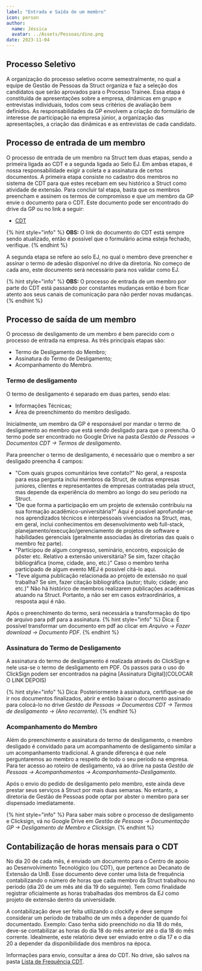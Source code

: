 ```yaml
---
label: "Entrada e Saída de um membro"
icon: person
author:
  name: Jéssica
  avatar: ../Assets/Pessoas/dino.png
date: 2023-11-04
---
```


## Processo Seletivo

A organização do processo seletivo ocorre semestralmente, no qual a equipe de Gestão de Pessoas da Struct organiza e faz a seleção dos candidatos que serão aprovados para o Processo Trainee. Essa etapa é constituída de apresentações sobre a empresa, dinâmicas em grupo e entrevistas individuais, todos com seus critérios de avaliação bem definidos. As responsabilidades da GP envolvem a criação do formulário de interesse de participação na empresa júnior, a organização das apresentações, a criação das dinâmicas e as entrevistas de cada candidato.

## Processo de entrada de um membro

O processo de entrada de um membro na Struct tem duas etapas, sendo a primeira ligada ao CDT e a segunda ligada ao Selo EJ. Em ambas etapas, é nossa responsabilidade exigir a coleta e a assinatura de certos documentos. A primeira etapa consiste no cadastro dos membros no sistema de CDT para que estes recebam em seu histórico a Struct como atividade de extensão. Para concluir tal etapa, basta que os membros preencham e assinem os termos de compromisso e que um membro da GP envie o documento para o CDT. Este documento pode ser encontrado do drive da GP ou no link a seguir:

- [CDT](https://forms.office.com/Pages/ResponsePage.aspx?id=oZs17AtjK024M8jm1I-AWclQzKODPB5BlMGNlsmts3JUM1AxNFNVNk1HNzgyRVRUNllIUk1aQVlBNC4u)

{% hint style="info" %}
**OBS:** O link do documento do CDT está sempre sendo atualizado, então é possível que o formulário acima esteja fechado, verifique.
{% endhint %}

A segunda etapa se refere ao selo EJ, no qual o membro deve preencher e assinar o termo de adesão disponível no drive da diretoria. No começo de cada ano, este documento será necessário para nos validar como EJ.

{% hint style="info" %}
**OBS:** O processo de entrada de um membro por parte do CDT está passando por constantes mudanças então é bom ficar atento aos seus canais de comunicação para não perder novas mudanças.
{% endhint %}

## Processo de saída de um membro

O processo de desligamento de um membro é bem parecido com o processo de entrada na empresa. As três principais etapas são:

- Termo de Desligamento do Membro;
- Assinatura do Termo de Desligamento;
- Acompanhamento do Membro.

### Termo de desligamento

O termo de desligamento é separado em duas partes, sendo elas:

- Informações Técnicas;
- Área de preenchimento do membro desligado.

Inicialmente, um membro da GP é responsável por mandar o termo de desligamento ao membro que está sendo desligado para que o preencha. O termo pode ser encontrado no Google Drive na pasta _Gestão de Pessoas -> Documentos CDT -> Termos de desligamento_.

Para preencher o termo de desligamento, é necessário que o membro a ser desligado preencha 4 campos:

- "Com quais grupos comunitários teve contato?" No geral, a resposta para essa pergunta inclui membros da Struct, de outras empresas juniores, clientes e representantes de empresas contratadas pela struct, mas depende da experiência do membro ao longo do seu período na Struct.
- "De que forma a participação em um projeto de extensão contribuiu na sua formação acadêmico-universitária?" Aqui é possível aprofundar-se nos aprendizados técnicos e interpessoais vivenciados na Struct, mas, em geral, inclui conhecimentos em desenvolvimento web full-stack, planejamento/execução/gerenciamento de projetos de software e habilidades gerenciais (geralmente associadas às diretorias das quais o membro fez parte).
- "Participou de algum congresso, seminário, encontro, exposição de pôster etc. Relativo a extensão universitária? Se sim, fazer citação bibliográfica (nome, cidade, ano, etc.)" Caso o membro tenha participado de algum evento MEJ é possível citá-lo aqui.
- "Teve alguma publicação relacionada ao projeto de extensão no qual trabalha? Se sim, fazer citação bibliográfica (autor; título; cidade; ano etc.)" Não há histórico de membros realizarem publicações acadêmicas atuando na Struct. Portanto, a não ser em casos extraordinários, a resposta aqui é não.

Após o preenchimento do termo, será necessária a transformação do tipo de arquivo para pdf para a assinatura.
{% hint style="info" %}
Dica: É possível transformar um documento em pdf ao clicar em _Arquivo -> Fazer download -> Documento PDF_.
{% endhint %}

### Assinatura do Termo de Desligamento

A assinatura do termo de desligamento é realizada através do ClickSign e nele usa-se o termo de desligamento em PDF.
Os passos para o uso do ClickSign podem ser encontrados na página [Assinatura Digital](COLOCAR O LINK DEPOIS)

{% hint style="info" %}
Dica: Posteriormente à assinatura, certifique-se de ir nos documentos finalizados, abrir e então baixar o documento assinado para colocá-lo no drive _Gestão de Pessoas -> Documentos CDT -> Termos de desligamento -> (Ano recorrente)_.
{% endhint %}

### Acompanhamento do Membro

Além do preenchimento e assinatura do termo de desligamento, o membro desligado é convidado para um acompanhamento de desligamento similar a um acompanhamento tradicional. A grande diferença é que nele perguntaremos ao membro a respeito de todo o seu período na empresa. Para ter acesso ao roteiro de desligamento, vá ao drive na pasta _Gestão de Pessoas -> Acompanhamentos -> Acompanhamento-Desligamento_.

Após o envio do pedido de desligamento pelo membro, este ainda deve prestar seus serviços à Struct por mais duas semanas. No entanto, a diretoria de Gestão de Pessoas pode optar por abster o membro para ser dispensado imediatamente.

{% hint style="info" %}
Para saber mais sobre o processo de desligamento e Clicksign, vá no Google Drive em _Gestão de Pessoas -> Documentação GP -> Desligamento de Membro e Clicksign_.
{% endhint %}

## Contabilização de horas mensais para o CDT

No dia 20 de cada mês, é enviado um documento para o Centro de apoio ao Desenvolvimento Tecnológico (ou CDT), que pertence ao Decanato de Extensão da UnB. Esse documento deve conter uma lista de frequência contabilizando o número de horas que cada membro da Struct trabalhou no período (dia 20 de um mês até dia 19 do seguinte). Tem como finalidade registrar oficialmente as horas trabalhadas dos membros da EJ como projeto de extensão dentro da universidade.

A contabilização deve ser feita utilizando o clockify e deve sempre considerar um período de trabalho de um mês a depender de quando foi documentado. Exemplo: Caso tenha sido preenchido no dia 18 do mês, deve-se contabilizar as horas do dia 18 do mês anterior até o dia 18 do mês corrente. Idealmente, este relatório deve ser enviado entre o dia 17 e o dia 20 a depender da disponibilidade dos membros na época.

Informações para envio, consultar a área do CDT. No drive, são salvos na pasta [Lista de Frequência CDT](https://drive.google.com/drive/folders/1SYpy81GGvm-5mG0okBlwDzBxCoQGW95l?usp=sharing).

